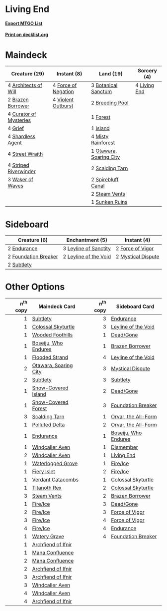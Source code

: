 # Living End

#### [Export MTGO List](../collection/Living%20End/Living%20End.txt)
#### [Print on decklist.org](http://decklist.org/?deckmain=4%09Architects%20of%20Will%0A3%09Botanical%20Sanctum%0A2%09Brazen%20Borrower%0A2%09Breeding%20Pool%0A4%09Curator%20of%20Mysteries%0A4%09Force%20of%20Negation%0A1%09Forest%0A4%09Grief%0A1%09Island%0A4%09Living%20End%0A4%09Misty%20Rainforest%0A1%09Otawara,%20Soaring%20City%0A2%09Scalding%20Tarn%0A4%09Shardless%20Agent%0A2%09Spirebluff%20Canal%0A2%09Steam%20Vents%0A4%09Street%20Wraith%0A4%09Striped%20Riverwinder%0A1%09Sunken%20Ruins%0A4%09Violent%20Outburst%0A3%09Waker%20of%20Waves&deckside=2%09Endurance%0A2%09Force%20of%20Vigor%0A2%09Foundation%20Breaker%0A3%09Leyline%20of%20Sanctity%0A2%09Leyline%20of%20the%20Void%0A2%09Mystical%20Dispute%0A2%09Subtlety)
# Maindeck

|                                          Creature (29)                                          |                                         Instant (8)                                          |                                            Land (19)                                             |                                      Sorcery (4)                                      |
|-------------------------------------------------------------------------------------------------|----------------------------------------------------------------------------------------------|--------------------------------------------------------------------------------------------------|---------------------------------------------------------------------------------------|
|4 [Architects of Will](http://gatherer.wizards.com/Pages/Card/Details.aspx?multiverseid=179597)  |4 [Force of Negation](http://gatherer.wizards.com/Pages/Card/Details.aspx?multiverseid=464001)|3 [Botanical Sanctum](http://gatherer.wizards.com/Pages/Card/Details.aspx?multiverseid=417817)    |4 [Living End](http://gatherer.wizards.com/Pages/Card/Details.aspx?multiverseid=113521)|
|2 [Brazen Borrower](http://gatherer.wizards.com/Pages/Card/Details.aspx?multiverseid=473001)     |4 [Violent Outburst](http://gatherer.wizards.com/Pages/Card/Details.aspx?multiverseid=185056) |2 [Breeding Pool](http://gatherer.wizards.com/Pages/Card/Details.aspx?multiverseid=97088)         |                                                                                       |
|4 [Curator of Mysteries](http://gatherer.wizards.com/Pages/Card/Details.aspx?multiverseid=426751)|                                                                                              |1 [Forest](http://gatherer.wizards.com/Pages/Card/Details.aspx?multiverseid=439860)               |                                                                                       |
|4 [Grief](http://gatherer.wizards.com/Pages/Card/Details.aspx?multiverseid=522163)               |                                                                                              |1 [Island](http://gatherer.wizards.com/Pages/Card/Details.aspx?multiverseid=439857)               |                                                                                       |
|4 [Shardless Agent](http://gatherer.wizards.com/Pages/Card/Details.aspx?multiverseid=413748)     |                                                                                              |4 [Misty Rainforest](http://gatherer.wizards.com/Pages/Card/Details.aspx?multiverseid=405102)     |                                                                                       |
|4 [Street Wraith](http://gatherer.wizards.com/Pages/Card/Details.aspx?multiverseid=442097)       |                                                                                              |1 [Otawara, Soaring City](http://gatherer.wizards.com/Pages/Card/Details.aspx?multiverseid=548584)|                                                                                       |
|4 [Striped Riverwinder](http://gatherer.wizards.com/Pages/Card/Details.aspx?multiverseid=430737) |                                                                                              |2 [Scalding Tarn](http://gatherer.wizards.com/Pages/Card/Details.aspx?multiverseid=405107)        |                                                                                       |
|3 [Waker of Waves](http://gatherer.wizards.com/Pages/Card/Details.aspx?multiverseid=485407)      |                                                                                              |2 [Spirebluff Canal](http://gatherer.wizards.com/Pages/Card/Details.aspx?multiverseid=417822)     |                                                                                       |
|                                                                                                 |                                                                                              |2 [Steam Vents](http://gatherer.wizards.com/Pages/Card/Details.aspx?multiverseid=405109)          |                                                                                       |
|                                                                                                 |                                                                                              |1 [Sunken Ruins](http://gatherer.wizards.com/Pages/Card/Details.aspx?multiverseid=409558)         |                                                                                       |


# Sideboard

|                                         Creature (6)                                          |                                        Enchantment (5)                                         |                                         Instant (4)                                         |
|-----------------------------------------------------------------------------------------------|------------------------------------------------------------------------------------------------|---------------------------------------------------------------------------------------------|
|2 [Endurance](http://gatherer.wizards.com/Pages/Card/Details.aspx?multiverseid=522233)         |3 [Leyline of Sanctity](http://gatherer.wizards.com/Pages/Card/Details.aspx?multiverseid=204993)|2 [Force of Vigor](http://gatherer.wizards.com/Pages/Card/Details.aspx?multiverseid=464113)  |
|2 [Foundation Breaker](http://gatherer.wizards.com/Pages/Card/Details.aspx?multiverseid=522236)|2 [Leyline of the Void](http://gatherer.wizards.com/Pages/Card/Details.aspx?multiverseid=107682)|2 [Mystical Dispute](http://gatherer.wizards.com/Pages/Card/Details.aspx?multiverseid=473020)|
|2 [Subtlety](http://gatherer.wizards.com/Pages/Card/Details.aspx?multiverseid=522143)          |                                                                                                |                                                                                             |


# Other Options

|*n*<sup>th</sup> copy|                                         Maindeck Card                                          |*n*<sup>th</sup> copy|                                        Sideboard Card                                         |
|--------------------:|------------------------------------------------------------------------------------------------|--------------------:|-----------------------------------------------------------------------------------------------|
|                    1|[Subtlety](http://gatherer.wizards.com/Pages/Card/Details.aspx?multiverseid=522143)             |                    3|[Endurance](http://gatherer.wizards.com/Pages/Card/Details.aspx?multiverseid=522233)           |
|                    1|[Colossal Skyturtle](http://gatherer.wizards.com/Pages/Card/Details.aspx?multiverseid=548527)   |                    3|[Leyline of the Void](http://gatherer.wizards.com/Pages/Card/Details.aspx?multiverseid=107682) |
|                    1|[Wooded Foothills](http://gatherer.wizards.com/Pages/Card/Details.aspx?multiverseid=405116)     |                    1|[Dead/Gone](http://gatherer.wizards.com/Pages/Card/Details.aspx?multiverseid=126419)           |
|                    1|[Boseiju, Who Endures](http://gatherer.wizards.com/Pages/Card/Details.aspx?multiverseid=548579) |                    1|[Brazen Borrower](http://gatherer.wizards.com/Pages/Card/Details.aspx?multiverseid=473001)     |
|                    1|[Flooded Strand](http://gatherer.wizards.com/Pages/Card/Details.aspx?multiverseid=405098)       |                    4|[Leyline of the Void](http://gatherer.wizards.com/Pages/Card/Details.aspx?multiverseid=107682) |
|                    2|[Otawara, Soaring City](http://gatherer.wizards.com/Pages/Card/Details.aspx?multiverseid=548584)|                    3|[Mystical Dispute](http://gatherer.wizards.com/Pages/Card/Details.aspx?multiverseid=473020)    |
|                    2|[Subtlety](http://gatherer.wizards.com/Pages/Card/Details.aspx?multiverseid=522143)             |                    3|[Subtlety](http://gatherer.wizards.com/Pages/Card/Details.aspx?multiverseid=522143)            |
|                    1|[Snow-Covered Island](http://gatherer.wizards.com/Pages/Card/Details.aspx?multiverseid=121130)  |                    2|[Dead/Gone](http://gatherer.wizards.com/Pages/Card/Details.aspx?multiverseid=126419)           |
|                    1|[Snow-Covered Forest](http://gatherer.wizards.com/Pages/Card/Details.aspx?multiverseid=121192)  |                    3|[Foundation Breaker](http://gatherer.wizards.com/Pages/Card/Details.aspx?multiverseid=522236)  |
|                    3|[Scalding Tarn](http://gatherer.wizards.com/Pages/Card/Details.aspx?multiverseid=405107)        |                    1|[Orvar, the All-Form](http://gatherer.wizards.com/Pages/Card/Details.aspx?multiverseid=503678) |
|                    1|[Polluted Delta](http://gatherer.wizards.com/Pages/Card/Details.aspx?multiverseid=405104)       |                    2|[Orvar, the All-Form](http://gatherer.wizards.com/Pages/Card/Details.aspx?multiverseid=503678) |
|                    1|[Endurance](http://gatherer.wizards.com/Pages/Card/Details.aspx?multiverseid=522233)            |                    1|[Boseiju, Who Endures](http://gatherer.wizards.com/Pages/Card/Details.aspx?multiverseid=548579)|
|                    1|[Windcaller Aven](http://gatherer.wizards.com/Pages/Card/Details.aspx?multiverseid=464026)      |                    1|[Dismember](http://gatherer.wizards.com/Pages/Card/Details.aspx?multiverseid=382182)           |
|                    2|[Windcaller Aven](http://gatherer.wizards.com/Pages/Card/Details.aspx?multiverseid=464026)      |                    1|[Living End](http://gatherer.wizards.com/Pages/Card/Details.aspx?multiverseid=113521)          |
|                    1|[Waterlogged Grove](http://gatherer.wizards.com/Pages/Card/Details.aspx?multiverseid=464198)    |                    1|[Fire/Ice](http://gatherer.wizards.com/Pages/Card/Details.aspx?multiverseid=27165)             |
|                    1|[Fiery Islet](http://gatherer.wizards.com/Pages/Card/Details.aspx?multiverseid=464187)          |                    2|[Fire/Ice](http://gatherer.wizards.com/Pages/Card/Details.aspx?multiverseid=27165)             |
|                    1|[Verdant Catacombs](http://gatherer.wizards.com/Pages/Card/Details.aspx?multiverseid=405113)    |                    1|[Colossal Skyturtle](http://gatherer.wizards.com/Pages/Card/Details.aspx?multiverseid=548527)  |
|                    1|[Titanoth Rex](http://gatherer.wizards.com/Pages/Card/Details.aspx?multiverseid=479694)         |                    2|[Colossal Skyturtle](http://gatherer.wizards.com/Pages/Card/Details.aspx?multiverseid=548527)  |
|                    3|[Steam Vents](http://gatherer.wizards.com/Pages/Card/Details.aspx?multiverseid=405109)          |                    2|[Brazen Borrower](http://gatherer.wizards.com/Pages/Card/Details.aspx?multiverseid=473001)     |
|                    1|[Fire/Ice](http://gatherer.wizards.com/Pages/Card/Details.aspx?multiverseid=27165)              |                    3|[Dead/Gone](http://gatherer.wizards.com/Pages/Card/Details.aspx?multiverseid=126419)           |
|                    2|[Fire/Ice](http://gatherer.wizards.com/Pages/Card/Details.aspx?multiverseid=27165)              |                    3|[Force of Vigor](http://gatherer.wizards.com/Pages/Card/Details.aspx?multiverseid=464113)      |
|                    3|[Fire/Ice](http://gatherer.wizards.com/Pages/Card/Details.aspx?multiverseid=27165)              |                    4|[Force of Vigor](http://gatherer.wizards.com/Pages/Card/Details.aspx?multiverseid=464113)      |
|                    4|[Fire/Ice](http://gatherer.wizards.com/Pages/Card/Details.aspx?multiverseid=27165)              |                    4|[Endurance](http://gatherer.wizards.com/Pages/Card/Details.aspx?multiverseid=522233)           |
|                    1|[Watery Grave](http://gatherer.wizards.com/Pages/Card/Details.aspx?multiverseid=405114)         |                    4|[Foundation Breaker](http://gatherer.wizards.com/Pages/Card/Details.aspx?multiverseid=522236)  |
|                    1|[Archfiend of Ifnir](http://gatherer.wizards.com/Pages/Card/Details.aspx?multiverseid=426780)   |                     |                                                                                               |
|                    1|[Mana Confluence](http://gatherer.wizards.com/Pages/Card/Details.aspx?multiverseid=409573)      |                     |                                                                                               |
|                    2|[Mana Confluence](http://gatherer.wizards.com/Pages/Card/Details.aspx?multiverseid=409573)      |                     |                                                                                               |
|                    2|[Archfiend of Ifnir](http://gatherer.wizards.com/Pages/Card/Details.aspx?multiverseid=426780)   |                     |                                                                                               |
|                    3|[Archfiend of Ifnir](http://gatherer.wizards.com/Pages/Card/Details.aspx?multiverseid=426780)   |                     |                                                                                               |
|                    3|[Windcaller Aven](http://gatherer.wizards.com/Pages/Card/Details.aspx?multiverseid=464026)      |                     |                                                                                               |
|                    4|[Windcaller Aven](http://gatherer.wizards.com/Pages/Card/Details.aspx?multiverseid=464026)      |                     |                                                                                               |
|                    4|[Archfiend of Ifnir](http://gatherer.wizards.com/Pages/Card/Details.aspx?multiverseid=426780)   |                     |                                                                                               |

